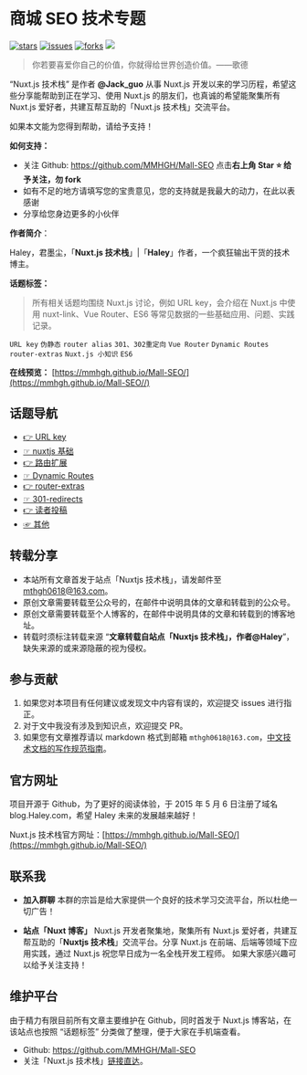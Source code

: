 # 商城 SEO 技术专题

[![stars](https://badgen.net/github/stars/bule-sky/mall-seo?color=cyan&icon=github)](https://github.com/MMHGH/Mall-SEO)
[![issues](https://badgen.net/github/issues/bule-sky/mall-seo?color=red&icon=github&label=问题)](https://github.com/MMHGH/Mall-SEO/issues)
[![forks](https://badgen.net/github/forks/bule-sky/mall-seo?color=orange)](https://github.com/MMHGH/Mall-SEO)
[<img src="https://img.shields.io/badge/%E5%BE%AE%E4%BF%A1-%E5%85%AC%E4%BC%97%E5%8F%B7-brightgreen">](https://cdn.Haley.com/mallt.png)

> 你若要喜爱你自己的价值，你就得给世界创造价值。——歌德

“Nuxt.js 技术栈” 是作者 **@Jack_guo** 从事 Nuxt.js 开发以来的学习历程，希望这些分享能帮助到正在学习、使用 Nuxt.js 的朋友们，也真诚的希望能聚集所有 Nuxt.js 爱好者，共建互帮互助的「Nuxt.js 技术栈」交流平台。

如果本文能为您得到帮助，请给予支持！

**如何支持：**

- 关注 Github: https://github.com/MMHGH/Mall-SEO 点击**右上角 Star :star: 给予关注，勿 fork**
- 如有不足的地方请填写您的宝贵意见，您的支持就是我最大的动力，在此以表感谢
- 分享给您身边更多的小伙伴

**作者简介**：

Haley，君墨尘，「**Nuxt.js 技术栈**」|「**Haley**」作者，一个疯狂输出干货的技术博主。

**话题标签：**

> 所有相关话题均围绕 Nuxt.js 讨论，例如 URL key，会介绍在 Nuxt.js 中使用 nuxt-link、Vue Router、ES6 等常见数据的一些基础应用、问题、实践记录。

`URL key` `伪静态` `router alias` `301、302重定向` `Vue Router` `Dynamic Routes` `router-extras` `Nuxt.js 小知识` `ES6`

**在线预览：** [https://mmhgh.github.io/Mall-SEO/](https://mmhgh.github.io/Mall-SEO//)

## 话题导航

- [👉 URL key](https://docs.magento.com/user-guide/catalog/catalog-urls.html)
- [☞ nuxtjs 基础](https://nuxtjs.org/docs/2.x/concepts/views)
- [👉 路由扩展](https://nuxtjs.org/docs/2.x/configuration-glossary/configuration-router#extendroutes)
- [☞ Dynamic Routes](https://zh.nuxtjs.org/docs/2.x/features/file-system-routing#dynamic-routes)
- [👉 router-extras](https://codesandbox.io/s/github/nuxt-community/router-extras-module)
- [☞ 301-redirects](https://jackwhiting.co.uk/posts/handling-redirects-in-nuxtjs-through-middlware/)
- [👉 读者投稿](/other/reprint-contribution-collaboration.md)
- [☞ 其他](/other/about-us.md)

## 转载分享

- 本站所有文章首发于站点「Nuxtjs 技术栈」，请发邮件至 mthgh0618@163.com。
- 原创文章需要转载至公众号的，在邮件中说明具体的文章和转载到的公众号。
- 原创文章需要转载至个人博客的，在邮件中说明具体的文章和转载到的博客地址。
- 转载时须标注转载来源 “**文章转载自站点「Nuxtjs 技术栈」，作者@Haley**”，缺失来源的或来源隐蔽的视为侵权。

## 参与贡献

1. 如果您对本项目有任何建议或发现文中内容有误的，欢迎提交 issues 进行指正。
2. 对于文中我没有涉及到知识点，欢迎提交 PR。
3. 如果您有文章推荐请以 markdown 格式到邮箱 `mthgh0618@163.com`，[中文技术文档的写作规范指南](https://github.com/ruanyf/document-style-guide)。

## 官方网址

项目开源于 Github，为了更好的阅读体验，于 2015 年 5 月 6 日注册了域名 blog.Haley.com，希望 Haley 未来的发展越来越好！

Nuxt.js 技术栈官方网址：[https://mmhgh.github.io/Mall-SEO/](https://mmhgh.github.io/Mall-SEO/)

## 联系我

- **加入群聊**
  本群的宗旨是给大家提供一个良好的技术学习交流平台，所以杜绝一切广告！

- **站点「Nuxt 博客」**
  Nuxt.js 开发者聚集地，聚集所有 Nuxt.js 爱好者，共建互帮互助的「**Nuxtjs 技术栈**」交流平台。分享 Nuxt.js 在前端、后端等领域下应用实践，通过 Nuxt.js 祝您早日成为一名全栈开发工程师。 如果大家感兴趣可以给予关注支持！

## 维护平台

由于精力有限目前所有文章主要维护在 Github，同时首发于 Nuxt.js 博客站，在该站点也按照 “话题标签” 分类做了整理，便于大家在手机端查看。

- Github: https://github.com/MMHGH/Mall-SEO
- 关注「Nuxt.js 技术栈」[链接直达](http://blog.Haley.com/)。
